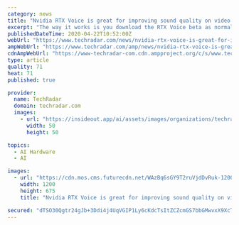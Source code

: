 ```yaml
---
category: news
title: "Nvidia RTX Voice is great for improving sound quality on video calls – and doesn’t actually need an RTX GPU"
excerpt: "The way it works is you download the RTX Voice beta as normal, and install the plugin, whereupon non-RTX GPU owners will be greeted by an error message stating that ... car alarms going off outside your window, and so on (and as it’s AI-powered, it should get better with time and training). Remember that RTX Voice is still in beta, although ..."
publishedDateTime: 2020-04-22T10:52:00Z
webUrl: "https://www.techradar.com/news/nvidia-rtx-voice-is-great-for-improving-sound-quality-on-video-calls-and-doesnt-actually-need-an-rtx-gpu"
ampWebUrl: "https://www.techradar.com/amp/news/nvidia-rtx-voice-is-great-for-improving-sound-quality-on-video-calls-and-doesnt-actually-need-an-rtx-gpu"
cdnAmpWebUrl: "https://www-techradar-com.cdn.ampproject.org/c/s/www.techradar.com/amp/news/nvidia-rtx-voice-is-great-for-improving-sound-quality-on-video-calls-and-doesnt-actually-need-an-rtx-gpu"
type: article
quality: 71
heat: 71
published: true

provider:
  name: TechRadar
  domain: techradar.com
  images:
    - url: "https://insideout.app/ai/assets/images/organizations/techradar.com-50x50.jpg"
      width: 50
      height: 50

topics:
  - AI Hardware
  - AI

images:
  - url: "https://cdn.mos.cms.futurecdn.net/WAzBq6sGY9T2ruVjdDvRuk-1200-80.jpg"
    width: 1200
    height: 675
    title: "Nvidia RTX Voice is great for improving sound quality on video calls – and doesn’t actually need an RTX GPU"

secured: "dTSO30Qgtr24gJb+3Ddi4j4UqVGIP1Ly6cKdcTsItZCZcmGS7bbGMwvxX9XcTjGOIMaChNWFza2wQ1pBZQD95m23iY2FBeuXjFy/v0pchhniUcbNIW0xsfcsr47jodv3iW52CiDQi61otqv4WHGx9Wfye9ZUI91wzh3bpiyL1v4fk9m5l4oBCdULciDfKpvC7vvPIb5tSShTYVL5Hl47ccXdNFKAoaKjHZPrscLwN8xvmprVdZfNBVNB1zAK+m4TRA2ADK0b9HKdwKr6cMruYycHq7dDvsEghbB/QKXbdiHQJ0J5BFMOk8q2IIRFF/JZ1h9K+lZDqAlHmhiR2JN6ZWm7IWZTDh50rcwiUMBEnBgtiwGxKY8HVQfzAGo/6m0Q+hxlWgS/LfrGuiC4TVXmPjYsRfxFNpn3JHbCf6QOJAPef2lUTnmna7WDAkZGae5bZrW/vHj4UlCwsiZ6XdZL/N1V1Mgz+k4Hsjpu1A6vqP0=;vupH7REL1E740D9qP/47rg=="
---
```


